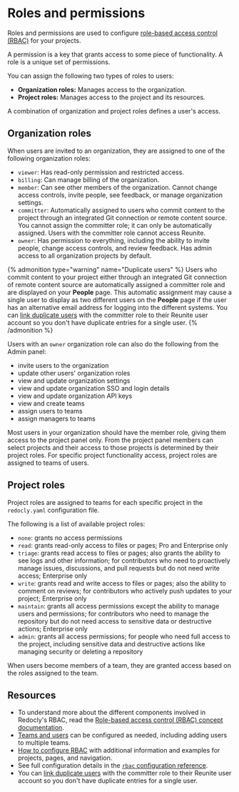 # Roles and permissions

Roles and permissions are used to configure [role-based access control (RBAC)](./rbac.md) for your projects.

A permission is a key that grants access to some piece of functionality.
A role is a unique set of permissions.

You can assign the following two types of roles to users:

- **Organization roles:** Manages access to the organization.
- **Project roles:** Manages access to the project and its resources.

A combination of organization and project roles defines a user's access.

## Organization roles

When users are invited to an organization, they are assigned to one of the following organization roles:

- `viewer`: Has read-only permission and restricted access.
- `billing`: Can manage billing of the organization.
- `member`: Can see other members of the organization. Cannot change access controls, invite people, see feedback, or manage organization settings.
- `committer`: Automatically assigned to users who commit content to the project through an integrated Git connection or remote content source.
  You cannot assign the committer role; it can only be automatically assigned.
  Users with the committer role cannot access Reunite.
- `owner`: Has permission to everything, including the ability to invite people, change access controls, and review feedback. Has admin access to all organization projects by default.

{% admonition type="warning" name="Duplicate users" %}
Users who commit content to your project either through an integrated Git connection of remote content source are automatically assigned a committer role and are displayed on your **People** page.
This automatic assignment may cause a single user to display as two different users on the **People** page if the user has an alternative email address for logging into the different systems.
You can [link duplicate users](../how-to/manage-people.md#link-duplicate-users) with the committer role to their Reunite user account so you don't have duplicate entries for a single user.
{% /admonition %}

Users with an `owner` organization role can also do the following from the Admin panel:

- invite users to the organization
- update other users' organization roles
- view and update organization settings
- view and update organization SSO and login details
- view and update organization API keys
- view and create teams
- assign users to teams
- assign managers to teams

Most users in your organization should have the member role, giving them access to the project panel only.
From the project panel members can select projects and their access to those projects is determined by their project roles.
For specific project functionality access, project roles are assigned to teams of users.

## Project roles

Project roles are assigned to teams for each specific project in the `redocly.yaml` configuration file.

The following is a list of available project roles:

- `none`: grants no access permissions
- `read`: grants read-only access to files or pages; Pro and Enterprise only
- `triage`: grants read access to files or pages; also grants the ability to see logs and other information; for contributors who need to proactively manage issues, discussions, and pull requests but do not need write access; Enterprise only
- `write`: grants read and write access to files or pages; also the ability to comment on reviews; for contributors who actively push updates to your project; Enterprise only
- `maintain`: grants all access permissions except the ability to manage users and permissions; for contributors who need to manage the repository but do not need access to sensitive data or destructive actions; Enterprise only
- `admin`: grants all access permissions; for people who need full access to the project, including sensitive data and destructive actions like managing security or deleting a repository

When users become members of a team, they are granted access based on the roles assigned to the team.

## Resources

- To understand more about the different components involved in Redocly's RBAC, read the [Role-based access control (RBAC) concept documentation](./rbac.md).
- [Teams and users](./teams.md) can be configured as needed, including adding users to multiple teams.
- [How to configure RBAC](../how-to/rbac/index.md) with additional information and examples for projects, pages, and navigation.
- See full configuration details in the [`rbac` configuration reference](../../config/rbac.md).
- You can [link duplicate users](../how-to/manage-people.md#link-duplicate-users) with the committer role to their Reunite user account so you don't have duplicate entries for a single user.

